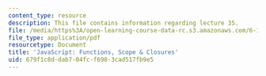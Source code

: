 ```yaml
---
content_type: resource
description: This file contains information regarding lecture 35.
file: /media/https%3A/open-learning-course-data-rc.s3.amazonaws.com/6-170-software-studio-spring-2013/679f1c8ddab704fcf6983cad517fb9e5_MIT6_170S13_35-java-fn-cls.pdf
file_type: application/pdf
resourcetype: Document
title: 'JavaScript: Functions, Scope & Closures'
uid: 679f1c8d-dab7-04fc-f698-3cad517fb9e5
---
```

